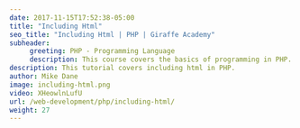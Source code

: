 ```yaml
---
date: 2017-11-15T17:52:38-05:00
title: "Including Html"
seo_title: "Including Html | PHP | Giraffe Academy"
subheader:
     greeting: PHP - Programming Language
     description: This course covers the basics of programming in PHP. Work your way through the videos and we'll teach you everything you need to know to start your programming journey!
description: This tutorial covers including html in PHP.
author: Mike Dane
image: including-html.png
video: XHeowlnLufU
url: /web-development/php/including-html/
weight: 27
---
```

